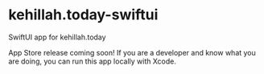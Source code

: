 # kehillah.today-swiftui
SwiftUI app for kehillah.today

App Store release coming soon!
If you are a developer and know what you are doing, you can run this app locally with Xcode.
